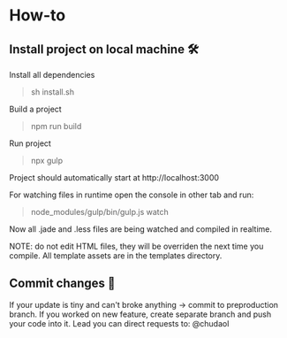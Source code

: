 # How-to

## Install project on local machine 🛠

Install all dependencies
 > sh install.sh

Build a project
 > npm run build

Run project
 > npx gulp

Project should automatically start at http://localhost:3000

<!-- это еще под большим вопросом -->
For watching files in runtime open the console in other tab and run:
  > node_modules/gulp/bin/gulp.js watch

<!-- тут тоже непонятно: актуально или нет -->
Now all .jade and .less files are being watched and compiled in realtime.

NOTE: do not edit HTML files, they will be overriden the next time you compile. All template assets are in the templates directory.

## Commit changes 🔨

If your update is tiny and can't broke anything → commit to preproduction branch.
If you worked on new feature, create separate branch and push your code into it.
Lead you can direct requests to: @chudaol

